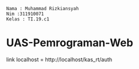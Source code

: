``` 
Nama : Muhammad Rizkiansyah
Nim :311910071
Kelas : TI.19.c1

```

# UAS-Pemrograman-Web

link localhost = http://localhost/kas_rt/auth
